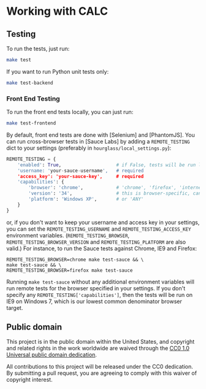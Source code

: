 # Working with CALC

## Testing
To run the tests, just run:

```sh
make test
```

If you want to run Python unit tests only:
```sh
make test-backend
```

### Front End Testing
To run the front end tests locally, you can just run:

```sh
make test-frontend
```

By default, front end tests are done with [Selenium] and [PhantomJS]. You can
run cross-browser tests in [Sauce Labs] by adding a `REMOTE_TESTING` dict to
your settings (preferably in `hourglass/local_settings.py`):

```python
REMOTE_TESTING = {
    'enabled': True,                    # if False, tests will be run locally
    'username: 'your-sauce-username',   # required
    'access_key': 'your-sauce-key',     # required
    'capabilities': {
        'browser': 'chrome',            # 'chrome', 'firefox', 'internet explorer'
        'version': '34',                # this is browser-specific, can be 'ANY'
        'platform': 'Windows XP',       # or 'ANY'
    }
}
```

or, if you don't want to keep your username and access key in your settings,
you can set the `REMOTE_TESTING_USERNAME` and `REMOTE_TESTING_ACCESS_KEY`
environment variables.  (`REMOTE_TESTING_BROWSER`,
`REMOTE_TESTING_BROWSER_VERSION` and `REMOTE_TESTING_PLATFORM` are also valid.)
For instance, to run the Sauce tests against Chrome, IE9 and Firefox:

```
REMOTE_TESTING_BROWSER=chrome make test-sauce && \
make test-sauce && \
REMOTE_TESTING_BROWSER=firefox make test-sauce
```

Running `make test-sauce` without any additional environment variables will run
remote tests for the browser specified in your settings. If you don't specify any
`REMOTE_TESTING['capabilities']`, then the tests will be run on IE9 on Windows 7,
which is our lowest common denominator browser target.

## Public domain

This project is in the public domain within the United States, and
copyright and related rights in the work worldwide are waived through
the [CC0 1.0 Universal public domain dedication](https://creativecommons.org/publicdomain/zero/1.0/).

All contributions to this project will be released under the CC0
dedication. By submitting a pull request, you are agreeing to comply
with this waiver of copyright interest.

